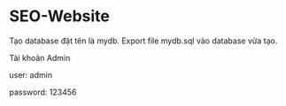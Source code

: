 # SEO-Website

Tạo database đặt tên là mydb.
Export file mydb.sql vào database vừa tạo.

Tài khoản Admin

user: admin

password: 123456
